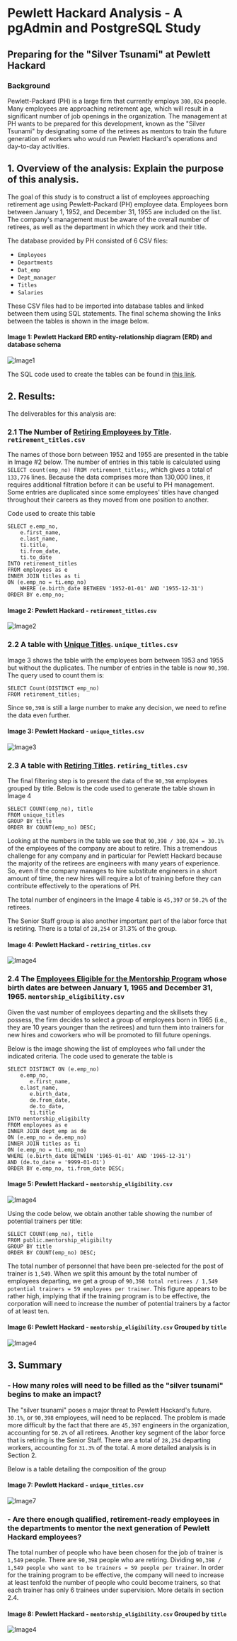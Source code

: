 # Pewlett Hackard Analysis - A pgAdmin and PostgreSQL Study
 
## Preparing for the "Silver Tsunami" at Pewlett Hackard

### Background

Pewlett-Packard (PH) is a large firm that currently employs `300,024` people. Many employees are approaching retirement age, which will result in a significant number of job openings in the organization. The management at PH wants to be prepared for this development, known as the "Silver Tsunami" by designating some of the retirees as mentors to train the future generation of workers who would run Pewlett Hackard's operations and day-to-day activities.

## 1. Overview of the analysis: Explain the purpose of this analysis.

The goal of this study is to construct a list of employees approaching retirement age using Pewlett-Packard (PH) employee data. Employees born between January 1, 1952, and December 31, 1955 are included on the list. The company's management must be aware of the overall number of retirees, as well as the department in which they work and their title.

The database provided by PH consisted of 6 CSV files:

- `Employees`
- `Departments`
- `Dat_emp`
- `Dept_manager`
- `Titles`
- `Salaries`

These CSV files had to be imported into database tables and linked between them using SQL statements.  The final schema showing the links between the tables is shown in the image below.

#### Image 1: Pewlett Hackard ERD entity-relationship diagram (ERD) and database schema
![Image1](https://github.com/Peteresis/Pewlett-Hackard-Analysis/blob/2da018219c8c1cd3fb2af9939efc42b96e3e334e/PH_Schema.png)

The SQL code used to create the tables can be found in [this link](https://github.com/Peteresis/Pewlett-Hackard-Analysis/blob/ee969eee70c913e313f3d23fc934add0dc9cd624/Queries/TableCreation.sql). 


## 2. Results:

The deliverables for this analysis are:

### 2.1   The Number of [Retiring Employees by Title](https://github.com/Peteresis/Pewlett-Hackard-Analysis/blob/700a40aa6f1e9eb6f477447c252b182d98e41470/Data/retirement_titles.csv). `retirement_titles.csv`

The names of those born between 1952 and 1955 are presented in the table in Image #2 below. The number of entries in this table is calculated using `SELECT count(emp_no) FROM retirement_titles;`, which gives a total of `133,776` lines.  Because the data comprises more than 130,000 lines, it requires additional filtration before it can be useful to PH management. Some entries are duplicated since some employees' titles have changed throughout their careers as they moved from one position to another.

Code used to create this table

```
SELECT e.emp_no,
	e.first_name, 
	e.last_name, 
	ti.title, 
	ti.from_date, 
	ti.to_date	
INTO retirement_titles
FROM employees as e
INNER JOIN titles as ti
ON (e.emp_no = ti.emp_no)
	WHERE (e.birth_date BETWEEN '1952-01-01' AND '1955-12-31')
ORDER BY e.emp_no;
```

#### Image 2: Pewlett Hackard - `retirement_titles.csv`
![Image2](https://github.com/Peteresis/Pewlett-Hackard-Analysis/blob/19d6690d236b9466c7b8747c107b68ce07080cef/Images/retirement_titles.png)

### 2.2   A table with [Unique Titles](https://github.com/Peteresis/Pewlett-Hackard-Analysis/blob/700a40aa6f1e9eb6f477447c252b182d98e41470/Data/unique_titles.csv). `unique_titles.csv`

Image 3 shows the table with the employees born between 1953 and 1955 but without the duplicates.  The number of entries in the table is now `90,398`.  The query used to count them is:

```
SELECT Count(DISTINCT emp_no)
FROM retirement_titles;
```

Since `90,398` is still a large number to make any decision, we need to refine the data even further. 

#### Image 3: Pewlett Hackard - `unique_titles.csv`
![Image3](https://github.com/Peteresis/Pewlett-Hackard-Analysis/blob/4ced2f465a7bf59b37c8b4112e9c2542f60dbfd4/Images/unique_titles.png)

### 2.3   A table with [Retiring Titles](https://github.com/Peteresis/Pewlett-Hackard-Analysis/blob/700a40aa6f1e9eb6f477447c252b182d98e41470/Data/retiring_titles.csv). `retiring_titles.csv`

The final filtering step is to present the data of the `90,398` employees grouped by title.  Below is the code used to generate the table shown in Image 4

```
SELECT COUNT(emp_no), title
FROM unique_titles
GROUP BY title
ORDER BY COUNT(emp_no) DESC;
```

Looking at the numbers in the table we see that `90,398 / 300,024 = 30.1%` of the employees of the company are about to retire.  This a tremendous challenge for any company and in particular for Pewlett Hackard because the majority of the retirees are engineers with many years of experience.  So, even if the company manages to hire substitute engineers in a short amount of time, the new hires will require a lot of training before they can contribute effectively to the operations of PH.

The total number of engineers in the Image 4 table is `45,397` or `50.2%` of the retirees.

The Senior Staff group is also another important part of the labor force that is retiring.  There is a total of `28,254` or 31.3% of the group. 

#### Image 4: Pewlett Hackard - `retiring_titles.csv`
![Image4](https://github.com/Peteresis/Pewlett-Hackard-Analysis/blob/1dd649bb3a853ab4a0f737549cc5425c62766fa3/Images/retiring_titles.png)

### 2.4   The [Employees Eligible for the Mentorship Program](https://github.com/Peteresis/Pewlett-Hackard-Analysis/blob/578def9f4ae99c5263375880d37d524d14305bc4/Data/mentorship_eligibilty.csv) whose birth dates are between January 1, 1965 and December 31, 1965. `mentorship_eligibility.csv`

Given the vast number of employees departing and the skillsets they possess, the firm decides to select a group of employees born in 1965 (i.e., they are 10 years younger than the retirees) and turn them into trainers for new hires and coworkers who will be promoted to fill future openings.

Below is the image showing the list of employees who fall under the indicated criteria.  The code used to generate the table is

```
SELECT DISTINCT ON (e.emp_no) 
    e.emp_no,
	   e.first_name,
    e.last_name,
	   e.birth_date,
	   de.from_date,
	   de.to_date,
	   ti.title
INTO mentorship_eligibilty
FROM employees as e
INNER JOIN dept_emp as de
ON (e.emp_no = de.emp_no)
INNER JOIN titles as ti
ON (e.emp_no = ti.emp_no)
WHERE (e.birth_date BETWEEN '1965-01-01' AND '1965-12-31')
AND (de.to_date = '9999-01-01')
ORDER BY e.emp_no, ti.from_date DESC;
```

#### Image 5: Pewlett Hackard - `mentorship_eligibility.csv`
![Image4](https://github.com/Peteresis/Pewlett-Hackard-Analysis/blob/4ced2f465a7bf59b37c8b4112e9c2542f60dbfd4/Images/mentorship_elegibility.png)

Using the code below, we obtain another table showing the number of potential trainers per title:

```
SELECT COUNT(emp_no), title
FROM public.mentorship_eligibilty
GROUP BY title
ORDER BY COUNT(emp_no) DESC;
```
The total number of personnel that have been pre-selected for the post of trainer is `1,549`. When we split this amount by the total number of employees departing, we get a group of `90,398 total retirees / 1,549 potential trainers = 59 employees per trainer`. This figure appears to be rather high, implying that if the training program is to be effective, the corporation will need to increase the number of potential trainers by a factor of at least ten. 

#### Image 6: Pewlett Hackard - `mentorship_eligibility.csv` Grouped by `title`
![Image4](https://github.com/Peteresis/Pewlett-Hackard-Analysis/blob/ecf51ea7e6febca2775aa1bd479fd83288df6323/Images/mentorship_elegibility_grouped(1).png)

## 3. Summary

### - How many roles will need to be filled as the "silver tsunami" begins to make an impact?

The "silver tsunami" poses a major threat to Pewlett Hackard's future. `30.1%`, or `90,398` employees, will need to be replaced. The problem is made more difficult by the fact that there are `45,397` engineers in the organization, accounting for `50.2%` of all retirees. Another key segment of the labor force that is retiring is the Senior Staff. There are a total of `28,254` departing workers, accounting for `31.3%` of the total.  A more detailed analysis is in Section 2.

Below is a table detailing the composition of the group

#### Image 7: Pewlett Hackard - `unique_titles.csv`
![Image7](https://github.com/Peteresis/Pewlett-Hackard-Analysis/blob/1dd649bb3a853ab4a0f737549cc5425c62766fa3/Images/retiring_titles.png)

### - Are there enough qualified, retirement-ready employees in the departments to mentor the next generation of Pewlett Hackard employees?

The total number of people who have been chosen for the job of trainer is `1,549` people. There are `90,398` people who are retiring.  Dividing `90,398 / 1,549 people who want to be trainers = 59 people per trainer`. In order for the training program to be effective, the company will need to increase at least tenfold the number of people who could become trainers, so that each trainer has only 6 trainees under supervision.  More details in section 2.4.

#### Image 8: Pewlett Hackard - `mentorship_eligibility.csv` Grouped by `title`
![Image4](https://github.com/Peteresis/Pewlett-Hackard-Analysis/blob/ecf51ea7e6febca2775aa1bd479fd83288df6323/Images/mentorship_elegibility_grouped(1).png)







